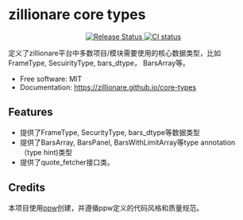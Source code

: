 # zillionare core types


<p align="center">
<a href="https://pypi.python.org/pypi/zillionare_core_types">
    <img src="https://img.shields.io/pypi/v/zillionare_core_types.svg"
        alt = "Release Status">
</a>
<a href="#">
    <img src="https://github.com/zillionare/core-types/actions/workflows/release.yml/badge.svg" alt="CI status"/>
</a>
</p>


定义了zillionare平台中多数项目/模块需要使用的核心数据类型，比如FrameType, SecuirityType, bars_dtype， BarsArray等。

* Free software: MIT
* Documentation: <https://zillionare.github.io/core-types>


## Features

* 提供了FrameType, SecurityType, bars_dtype等数据类型
* 提供了BarsArray, BarsPanel, BarsWithLimitArray等type annotation （type hint)类型
* 提供了quote_fetcher接口类。

## Credits

本项目使用[ppw](https://zillionare.github.io/python-project-wizard/)创建，并遵循ppw定义的代码风格和质量规范。
